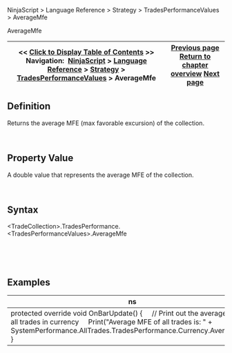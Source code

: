 ﻿


NinjaScript \> Language Reference \> Strategy \> TradesPerformanceValues \> AverageMfe






















AverageMfe







| \<\< [Click to Display Table of Contents](averagemfe.md) \>\> **Navigation:**     [NinjaScript](ninjascript.md) \> [Language Reference](language_reference_wip.md) \> [Strategy](strategy.md) \> [TradesPerformanceValues](tradesperformancevalues.md) \> AverageMfe | [Previous page](averagemae.md) [Return to chapter overview](tradesperformancevalues.md) [Next page](averageprofit.md) |
| --- | --- |











## Definition


Returns the average MFE (max favorable excursion) of the collection.  

 


## Property Value


A double value that represents the average MFE of the collection.


 


## Syntax
\<TradeCollection\>.TradesPerformance.\<TradesPerformanceValues\>.AverageMfe


 


 


## 


## Examples




| ns |
| --- |
| protected override void OnBarUpdate() {      // Print out the average MFE of all trades in currency      Print("Average MFE of all trades is: " \+ SystemPerformance.AllTrades.TradesPerformance.Currency.AverageMfe); } |










